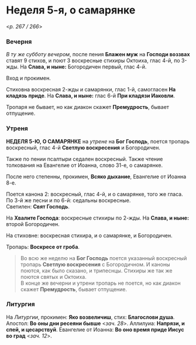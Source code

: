 
# Неделя 5-я, о самарянке

<*p. 267 / 266*>

### Вечерня

*В ту же субботу вечером*, после пения **Блажен муж** на **Господи воззвах** ставят 9 стихов, и поют 
3 воскресные стихиры Октоиха, глас 4-й, по 3-жды. На **Слава, и ныне:** Богородичен первый, глас 4-й. 

Вход и прокимен. 

Стиховна воскресная 2-жды и самарянки, глас 1-й, самогласен **На кладязь приде**. 
На **Слава, и ныне:** глас 6-й **При кладязи Иаковли**. 

Тропаря не бывает, но как диакон скажет **Премудрость**, бывает отпущение. 

### Утреня

**НЕДЕЛЯ 5-Ю, О САМАРЯНКЕ** на *утрене* на **Бог Господь**, поется тропарь воскресный, глас 4-й 
**Светлую воскресения** и Богородичен. 

Также по пении псалтыри седален воскресный. 
Также чтение толкования на Евангелие от Иоанна, слово 31-е, о самарянке.   

После него степенны, прокимен, **Всяко дыхание**, Евангелие от Иоанна 8-е. 

Поется канона 2: воскресный, глас 4-й, и о самарянке, того же гласа. 
По 3-й же песни и по 6-й: седальны воскресные.  
Светилен: **Свят Господь**. 

На **Хвалите Господа**: воскресные стихиры по 2-жды. На **Слава, и ныне:** второй Богородичен. 

На стиховне: воскресная стихира, и о самарянке, и Богородичен. 

Тропарь: **Воскресе от гроба**. 

> Во всю же неделю на **Бог Господь** поется указанный воскресный тропарь **Светлую воскресения** 
> с Богородичном. 
> И каноны поются, как было сказано, и трипеснцы. Стихиры же так же поются святых и Октоиха.  
> В конце же вечерни и утрени тропарь не поется, но как диакон скажет **Премудрость**, бывает отпущение. 

### Литургия

На *Литургии*, прокимен: **Яко возвеличиш**, стих: **Благослови душа**. 
Апостол: **Во оны дни ресеяни бывше** <*зач. 28*>.
Аллилуиа: **Напрязи, и спей, и цесарствуй**. 
Евангелие от Иоанна: **Во оно время приде Иисус во град** <*зач. 12*>.
